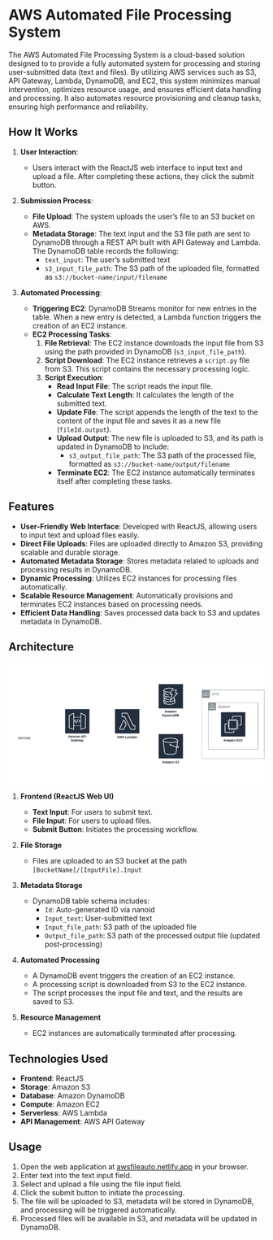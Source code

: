 # AWS Automated File Processing System

The AWS Automated File Processing System is a cloud-based solution designed to to provide a fully automated system for processing and storing user-submitted data (text and files). By utilizing AWS services such as S3, API Gateway, Lambda, DynamoDB, and EC2, this system minimizes manual intervention, optimizes resource usage, and ensures efficient data handling and processing. It also automates resource provisioning and cleanup tasks, ensuring high performance and reliability.

## How It Works

1. **User Interaction**:
   - Users interact with the ReactJS web interface to input text and upload a file. After completing these actions, they click the submit button.

2. **Submission Process**:
   - **File Upload**: The system uploads the user’s file to an S3 bucket on AWS.
   - **Metadata Storage**: The text input and the S3 file path are sent to DynamoDB through a REST API built with API Gateway and Lambda. The DynamoDB table records the following:
     - `text_input`: The user’s submitted text
     - `s3_input_file_path`: The S3 path of the uploaded file, formatted as `s3://bucket-name/input/filename`

3. **Automated Processing**:
   - **Triggering EC2**: DynamoDB Streams monitor for new entries in the table. When a new entry is detected, a Lambda function triggers the creation of an EC2 instance.
   - **EC2 Processing Tasks**:
     1. **File Retrieval**: The EC2 instance downloads the input file from S3 using the path provided in DynamoDB (`s3_input_file_path`).
     2. **Script Download**: The EC2 instance retrieves a `script.py` file from S3. This script contains the necessary processing logic.
     3. **Script Execution**:
        - **Read Input File**: The script reads the input file.
        - **Calculate Text Length**: It calculates the length of the submitted text.
        - **Update File**: The script appends the length of the text to the content of the input file and saves it as a new file (`fileId.output`).
        - **Upload Output**: The new file is uploaded to S3, and its path is updated in DynamoDB to include:
          - `s3_output_file_path`: The S3 path of the processed file, formatted as `s3://bucket-name/output/filename`
        - **Terminate EC2**: The EC2 instance automatically terminates itself after completing these tasks.


## Features

- **User-Friendly Web Interface**: Developed with ReactJS, allowing users to input text and upload files easily.
- **Direct File Uploads**: Files are uploaded directly to Amazon S3, providing scalable and durable storage.
- **Automated Metadata Storage**: Stores metadata related to uploads and processing results in DynamoDB.
- **Dynamic Processing**: Utilizes EC2 instances for processing files automatically.
- **Scalable Resource Management**: Automatically provisions and terminates EC2 instances based on processing needs.
- **Efficient Data Handling**: Saves processed data back to S3 and updates metadata in DynamoDB.

## Architecture

![Alt text](fileAuto.png)

1. **Frontend (ReactJS Web UI)**
   - **Text Input**: For users to submit text.
   - **File Input**: For users to upload files.
   - **Submit Button**: Initiates the processing workflow.

2. **File Storage**
   - Files are uploaded to an S3 bucket at the path `[BucketName]/[InputFile].Input`

3. **Metadata Storage**
   - DynamoDB table schema includes:
     - `Id`: Auto-generated ID via nanoid
     - `Input_text`: User-submitted text
     - `Input_file_path`: S3 path of the uploaded file
     - `Output_file_path`: S3 path of the processed output file (updated post-processing)

4. **Automated Processing**
   - A DynamoDB event triggers the creation of an EC2 instance.
   - A processing script is downloaded from S3 to the EC2 instance.
   - The script processes the input file and text, and the results are saved to S3.

5. **Resource Management**
   - EC2 instances are automatically terminated after processing.

## Technologies Used

- **Frontend**: ReactJS
- **Storage**: Amazon S3
- **Database**: Amazon DynamoDB
- **Compute**: Amazon EC2
- **Serverless**: AWS Lambda
- **API Management**: AWS API Gateway
<!-- - **Infrastructure as Code**: AWS CDK (or programmatic approach for uploading scripts to S3) -->

## Usage

1. Open the web application at [awsfileauto.netlify.app](https://awsfileauto.netlify.app/) in your browser.
2. Enter text into the text input field.
3. Select and upload a file using the file input field.
4. Click the submit button to initiate the processing.
5. The file will be uploaded to S3, metadata will be stored in DynamoDB, and processing will be triggered automatically.
6. Processed files will be available in S3, and metadata will be updated in DynamoDB.

